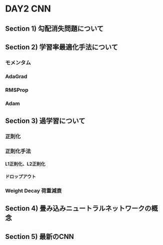 # DAY2 CNN
## Section 1) 勾配消失問題について
## Section 2) 学習率最適化手法について
### モメンタム
### AdaGrad
### RMSProp
### Adam

## Section 3) 過学習について

### 正則化

### 正則化手法

#### L1正則化、L2正則化

#### ドロップアウト

### Weight Decay 荷重減衰



## Section 4) 畳み込みニュートラルネットワークの概念
## Section 5) 最新のCNN
